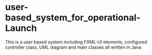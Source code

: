 # user-based_system_for_operational-Launch
This is a user based system including FXML-UI elements, configured controller class, UML diagram and main classes all written in Java
